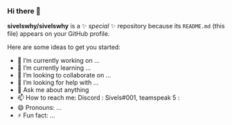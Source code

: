 ### Hi there 👋

**sivelswhy/sivelswhy** is a ✨ _special_ ✨ repository because its `README.md` (this file) appears on your GitHub profile.

Here are some ideas to get you started:

- 🔭 I’m currently working on ...
- 🌱 I’m currently learning ...
- 👯 I’m looking to collaborate on ...
- 🤔 I’m looking for help with ...
- 💬 Ask me about anything
- 📫 How to reach me: Discord : Sivels#001, teamspeak 5 : 
- 😄 Pronouns: ...
- ⚡ Fun fact: ...

